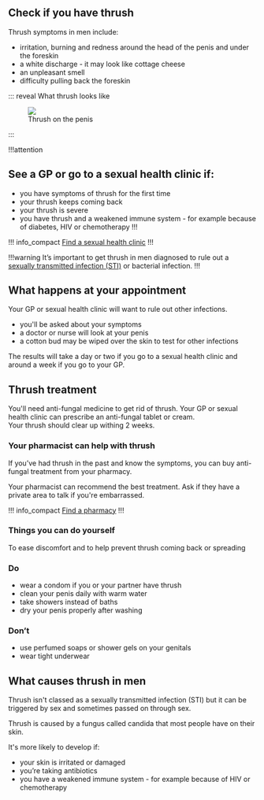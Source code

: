 ## Check if you have thrush

Thrush symptoms in men include:

* irritation, burning and redness around the head of the penis and under the foreskin
* a white discharge - it may look like cottage cheese
* an unpleasant smell
* difficulty pulling back the foreskin

::: reveal What thrush looks like
<figure class="card card--full-width">
  <img src="/images/thrush/thrush-men_640.jpg">
  <figcaption class="card__caption">Thrush on the penis</figcaption>
</figure>
:::

!!!attention
## See a GP or go to a sexual health clinic if:

* you have symptoms of thrush for the first time
* your thrush keeps coming back
* your thrush is severe
* you have thrush and a weakened immune system - for example because of diabetes, HIV or chemotherapy 
!!!

!!! info_compact
[Find a sexual health clinic](http://www.nhs.uk/Service-Search/Sexual%20health%20services/LocationSearch/1847)
!!!

!!!warning
It’s important to get thrush in men diagnosed to rule out a [sexually transmitted infection (STI)](http://www.nhs.uk/Conditions/Sexually-transmitted-infections/Pages/Introduction.aspx) or bacterial infection. 
!!!

## What happens at your appointment
Your GP or sexual health clinic will want to rule out other infections. 

* you'll be asked about your symptoms
* a doctor or nurse will look at your penis
* a cotton bud may be wiped over the skin to test for other infections

The results will take a day or two if you go to a sexual health clinic and around a week if you go to your GP. 

## Thrush treatment 

You'll need anti-fungal medicine to get rid of thrush.  Your GP or sexual health clinic can prescribe an anti-fungal tablet or cream.  
Your thrush should clear up withing 2 weeks. 

### Your pharmacist can help with thrush

If you’ve had thrush in the past and know the symptoms, you can buy anti-fungal treatment from your pharmacy.

Your pharmacist can recommend the best treatment. Ask if they have a private area to talk if you're embarrassed. 

!!! info_compact
[Find a pharmacy](https://beta.nhs.uk/finders/find-help) 
!!!

### Things you can do yourself

To ease discomfort and to help prevent thrush coming back or spreading

<section class="panel panel--binary">
  <article class="panel__column">
    <div class="panel__content">
      <h3>Do</h3>
      <ul class="list--check">
        <li>wear a condom if you or your partner have thrush</li>
        <li>clean your penis daily with warm water </li>
        <li>take showers instead of baths</li>
        <li>dry your penis properly after washing</li>
      </ul>
    </div>
  </article>
  <article class="panel__column">
    <div class="panel__content">
      <h3>Don’t</h3>
      <ul class="list--cross">
        <li>use perfumed soaps or shower gels on your genitals</li>
        <li>wear tight underwear</li>
      </ul>
    </div>
  </article>
</section>

## What causes thrush in men

Thrush isn't classed as a sexually transmitted infection (STI) but it can be triggered by sex and sometimes passed on through sex. 

Thrush is caused by a fungus called candida that most people have on their skin. 

It's more likely to develop if:

* your skin is irritated or damaged
* you’re taking antibiotics 
* you have a weakened immune system - for example because of HIV or chemotherapy